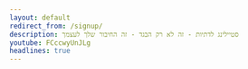 ```yaml
---
layout: default
redirect_from: /signup/
description: סטיילינג לדתיות - זה לא רק הבגד - זה החיבור שלך לעצמך
youtube: FCccwyUnJLg
headlines: true
---
```

